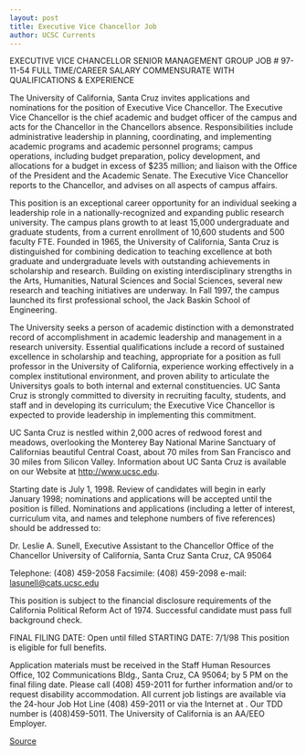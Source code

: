 ```yaml
---
layout: post
title: Executive Vice Chancellor Job
author: UCSC Currents
---
```


EXECUTIVE VICE CHANCELLOR
SENIOR MANAGEMENT GROUP
JOB #  97-11-54
FULL TIME/CAREER
SALARY COMMENSURATE WITH QUALIFICATIONS & EXPERIENCE

The University of California, Santa Cruz invites applications and nominations for the position of Executive Vice Chancellor.  The Executive Vice Chancellor is the chief academic and budget officer of the campus and acts for the Chancellor in the Chancellors absence.  Responsibilities include administrative leadership in planning, coordinating, and implementing academic programs and academic personnel programs; campus operations, including budget preparation, policy development, and allocations for a budget in excess of $235 million; and liaison with the Office of the President and the Academic Senate.  The Executive Vice Chancellor reports to the Chancellor, and advises on all aspects of campus affairs.

This position is an exceptional career opportunity for an individual seeking a leadership role in a nationally-recognized and expanding public research university.  The campus plans growth to at least 15,000 undergraduate and graduate students, from a current enrollment of 10,600 students and 500 faculty FTE. Founded in 1965, the University of California, Santa Cruz is distinguished for combining dedication to teaching excellence at both graduate and undergraduate levels with outstanding achievements in scholarship and research.  Building on existing interdisciplinary strengths in the Arts, Humanities, Natural Sciences and Social Sciences, several new research and teaching initiatives are underway.  In Fall 1997, the campus launched its first professional school, the Jack Baskin School of Engineering.

The University seeks a person of academic distinction with a demonstrated record of accomplishment in academic leadership and management in a research university.  Essential qualifications include a record of sustained excellence in scholarship and teaching, appropriate for a position as full professor in the University of California, experience working effectively in a complex institutional environment, and proven ability to articulate the Universitys goals to both internal and external constituencies.  UC Santa Cruz is strongly committed to diversity in recruiting faculty, students, and staff and in developing its curriculum; the Executive Vice Chancellor is expected to provide leadership in implementing this commitment.

UC Santa Cruz is nestled within 2,000 acres of redwood forest and meadows, overlooking the Monterey Bay National Marine Sanctuary of Californias beautiful Central Coast, about 70 miles from San Francisco and 30 miles from Silicon Valley.  Information about UC Santa Cruz is available on our Website at http://www.ucsc.edu.

Starting date is July 1, 1998.  Review of candidates will begin in early January 1998; nominations and applications will be accepted until the position is filled.  Nominations and applications (including a letter of interest, curriculum vita, and names and telephone numbers of five references) should be addressed to:

Dr. Leslie A. Sunell, Executive Assistant to the Chancellor
Office of the Chancellor
University of California, Santa Cruz
Santa Cruz, CA  95064

Telephone:  (408) 459-2058
Facsimile:  (408) 459-2098
e-mail:  lasunell@cats.ucsc.edu

This position is subject to the financial disclosure requirements of the California Political Reform Act of 1974.  Successful candidate must pass full background check.

FINAL FILING DATE:  Open until filled
STARTING DATE:  7/1/98
This position is eligible for full benefits.

Application materials must be received in the Staff Human Resources Office, 102 Communications Bldg., Santa Cruz, CA
95064; by 5 PM on the final filing date. Please call (408) 459-2011 for further information and/or to request disability accommodation.  All current job listings are available via the 24-hour Job Hot Line (408) 459-2011 or via the Internet at .  Our TDD number is (408)459-5011. The University of California is an AA/EEO Employer.

[Source](http://www1.ucsc.edu/oncampus/currents/97-12-15/evc.htm "Permalink to Executive Vice Chancellor: 12-15-97")
